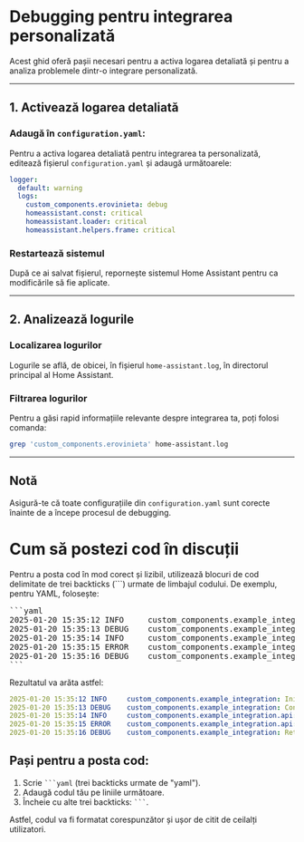 
# Debugging pentru integrarea personalizată

Acest ghid oferă pașii necesari pentru a activa logarea detaliată și pentru a analiza problemele dintr-o integrare personalizată.

---

## 1. Activează logarea detaliată

### Adaugă în `configuration.yaml`:
Pentru a activa logarea detaliată pentru integrarea ta personalizată, editează fișierul `configuration.yaml` și adaugă următoarele:
```yaml
logger:
  default: warning
  logs:
    custom_components.erovinieta: debug
    homeassistant.const: critical
    homeassistant.loader: critical
    homeassistant.helpers.frame: critical
```

### Restartează sistemul
După ce ai salvat fișierul, repornește sistemul Home Assistant pentru ca modificările să fie aplicate.

---

## 2. Analizează logurile

### Localizarea logurilor
Logurile se află, de obicei, în fișierul `home-assistant.log`, în directorul principal al Home Assistant.

### Filtrarea logurilor
Pentru a găsi rapid informațiile relevante despre integrarea ta, poți folosi comanda:
```bash
grep 'custom_components.erovinieta' home-assistant.log
```

---

## Notă
Asigură-te că toate configurațiile din `configuration.yaml` sunt corecte înainte de a începe procesul de debugging.



# Cum să postezi cod în discuții

Pentru a posta cod în mod corect și lizibil, utilizează blocuri de cod delimitate de trei backticks (```) urmate de limbajul codului. De exemplu, pentru YAML, folosește:

<pre>
```yaml
2025-01-20 15:35:12 INFO     custom_components.example_integration: Initializing Example Integration.
2025-01-20 15:35:13 DEBUG    custom_components.example_integration: Configuration loaded: {'username': 'test_user', 'update_interval': 30}
2025-01-20 15:35:14 INFO     custom_components.example_integration.api: Attempting to authenticate user 'test_user'.
2025-01-20 15:35:15 ERROR    custom_components.example_integration.api: Authentication failed. Invalid credentials provided.
2025-01-20 15:35:16 DEBUG    custom_components.example_integration: Retrying authentication in 10 seconds.
```
</pre>

Rezultatul va arăta astfel:

```yaml
2025-01-20 15:35:12 INFO     custom_components.example_integration: Initializing Example Integration.
2025-01-20 15:35:13 DEBUG    custom_components.example_integration: Configuration loaded: {'username': 'test_user', 'update_interval': 30}
2025-01-20 15:35:14 INFO     custom_components.example_integration.api: Attempting to authenticate user 'test_user'.
2025-01-20 15:35:15 ERROR    custom_components.example_integration.api: Authentication failed. Invalid credentials provided.
2025-01-20 15:35:16 DEBUG    custom_components.example_integration: Retrying authentication in 10 seconds.
```

## Pași pentru a posta cod:
1. Scrie ` ```yaml ` (trei backticks urmate de "yaml").
2. Adaugă codul tău pe liniile următoare.
3. Încheie cu alte trei backticks: ` ``` `.

Astfel, codul va fi formatat corespunzător și ușor de citit de ceilalți utilizatori.
